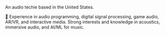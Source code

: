 An audio techie based in the United States.

📼 Experience in audio programming, digital signal processing, game audio, AR/VR, and interactive media. Strong interests and knowledge in acoustics, immersive audio, and AI/ML for music.
